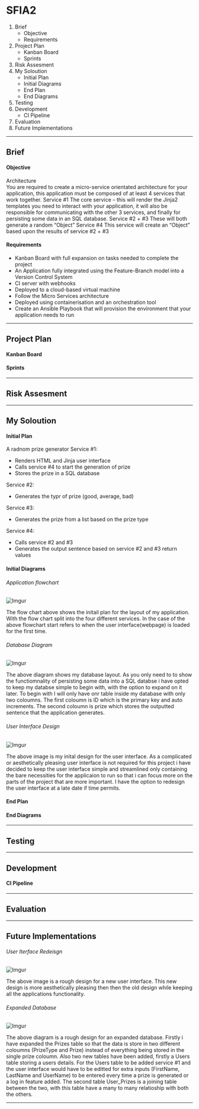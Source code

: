# SFIA2

1. Brief 
    * Objective
    * Requirements
2. Project Plan
    * Kanban Board
    * Sprints
3. Risk Assesment 
4. My Soloution
    * Initial Plan
    * Initial Diagrams
    * End Plan
    * End Diagrams
5. Testing
6. Development
   * CI Pipeline
7. Evaluation 
8. Future Implementations 

---
## Brief

#### Objective
Architecture  
You are required to create a micro-service orientated architecture for your application, this application must be composed of at least 4 services that work together. 
Service #1 
The core service – this will render the Jinja2 templates you need to interact with your application, it will also be responsible for communicating with the other 3 services, and finally for persisting some data in an SQL database. 
Service #2 + #3 
These will both generate a random “Object” 
Service #4 
This service will create an “Object” based upon the results of service #2 + #3

#### Requirements
   * Kanban Board with full expansion on tasks needed to complete the project
   * An Application fully integrated using the Feature-Branch model into a Version Control System
   * CI server with webhooks
   * Deployed to a cloud-based virtual machine
   * Follow the Micro Services architecture 
   * Deployed using containerisation and an orchestration tool
   * Create an Ansible Playbook that will provision the environment that your application needs to run
   
---
## Project Plan 
#### Kanban Board
#### Sprints
---
## Risk Assesment 
---
## My Soloution 
#### Initial Plan

A radnom prize generator 
Service #1:
   * Renders HTML and Jinja user interface
   * Calls service #4 to start the generation of prize
   * Stores the prize in a SQL database
   
Service #2:
   * Generates the typr of prize (good, average, bad)
   
Service #3:
   * Generates the prize from a list based on the prize type
   
Service #4:
   * Calls service #2 and #3 
   * Generates the output sentence based on service #2 and #3 return values

#### Initial Diagrams
###### Application flowchart 

![Imgur](https://i.imgur.com/HY5Uuab.png)

The flow chart above shows the initail plan for the layout of my application. With the flow chart split into the four different services. In the case of the above flowchart start refers to when the user interface(webpage) is loaded for the first time.

###### Database Diagram

![Imgur](https://i.imgur.com/TxSAPlV.png)

The above diagram shows my database layout. As you only need to to show the functiomnality of persisting some data into a SQL databse i have opted to keep my databse simple to begin with, with the option to expand on it later. To begin with I will only have onr table inside my database with only two coloumns. The first coloumn is ID which is the primary key and auto increments. The second coloumn is prize which stores the outputted sentence that the application generates.

###### User Interface Design

![Imgur](https://i.imgur.com/QSudWix.png)

The above image is my inital design for the user interface. As a complicated or aesthetically pleasing user interface is not required for this project i have decided to keep the user interface simple and streamlined only containing the bare necessities for the applicaion to run so that i can focus more on the parts of the project that are more important. I have the option to redesign the user interface at a late date if time permits.

#### End Plan
#### End Diagrams
---
## Testing
---
## Development 
#### CI Pipeline 
---
## Evaluation 
---
## Future Implementations

###### User Iterface Redeisgn 

![Imgur](https://i.imgur.com/iOV6uuy.png)

The above image is a rough design for a new user interface. This new design is more aesthetically pleasing then then the old design while keeping all the applications functionality. 

###### Expanded Database

![Imgur](https://imgur.com/gtfJFhj)

The above diagram is a rough design for an expanded database. Firstly i have expanded the Prizes table so that the data is store in two different coloumns (PrizeType and Prize) instead of everything being stored in the single prize coloumn. Also two new tables have been added, firstly a Users table storing a users details. For the Users table to be added service #1 and the user interface would have to be editted for extra inputs (FirstName, LastName and UserName) to be entered every time a prize is generated or a log in feature added. The second table User_Prizes is a joining table between the two, with this table have a many to many relatioship with both the others.

---
